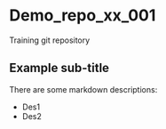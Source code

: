 # Demo_repo_xx_001
Training git repository 

## Example sub-title
There are some markdown descriptions: 
- Des1
- Des2
